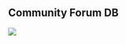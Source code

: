 ## Community Forum DB

![](https://www.lucidchart.com/publicSegments/view/c02254c7-6365-49ae-8b60-e4501a092111/image.png)
